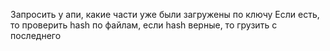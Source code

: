 Запросить у апи, какие части уже были загружены по ключу
Если есть, то проверить hash по файлам, если hash верные, 
то грузить с последнего


